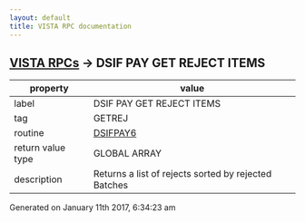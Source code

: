```yaml
---
layout: default
title: VISTA RPC documentation
---
```




## [VISTA RPCs](TableOfContent.md) &#8594; DSIF PAY GET REJECT ITEMS 

 property | value 
--- | --- 
 label | DSIF PAY GET REJECT ITEMS
 tag | GETREJ
 routine | [DSIFPAY6](http://code.osehra.org/dox/Routine_DSIFPAY6_source.html)
 return value type | GLOBAL ARRAY
 description | Returns a list of rejects sorted by rejected Batches




Generated on January 11th 2017, 6:34:23 am
